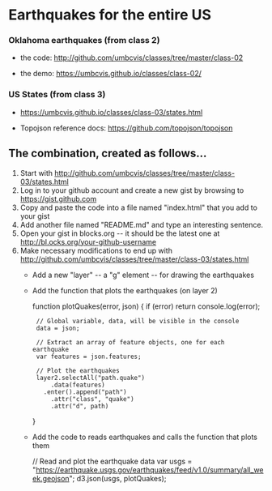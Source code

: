 # Earthquakes for the entire US

### Oklahoma earthquakes (from class 2)

* the code: http://github.com/umbcvis/classes/tree/master/class-02

* the demo: https://umbcvis.github.io/classes/class-02/

### US States (from class 3)

* https://umbcvis.github.io/classes/class-03/states.html

* Topojson reference docs: https://github.com/topojson/topojson

## The combination, created as follows...

1. Start with http://github.com/umbcvis/classes/tree/master/class-03/states.html
2. Log in to your github account and create a new gist by browsing to https://gist.github.com
3. Copy and paste the code into a file named "index.html" that you add to your gist
4. Add another file named "README.md" and type an interesting sentence.
4. Open your gist in blocks.org -- it should be the latest one at http://bl.ocks.org/your-github-username
5. Make necessary modifications to end up with http://github.com/umbcvis/classes/tree/master/class-03/states.html
   * Add a new "layer" -- a "g" element -- for drawing the earthquakes
   * Add the function that plots the earthquakes (on layer 2)

        function plotQuakes(error, json) {
          if (error) return console.log(error);

          // Global variable, data, will be visible in the console
          data = json;

          // Extract an array of feature objects, one for each earthquake
          var features = json.features;

          // Plot the earthquakes
          layer2.selectAll("path.quake")
              .data(features)
            .enter().append("path")
              .attr("class", "quake")
              .attr("d", path)
        }

   * Add the code to reads earthquakes and calls the function that plots them

        // Read and plot the earthquake data
        var usgs = "https://earthquake.usgs.gov/earthquakes/feed/v1.0/summary/all_week.geojson";
        d3.json(usgs, plotQuakes);
